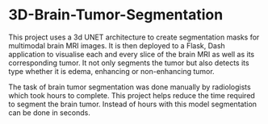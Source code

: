 # 3D-Brain-Tumor-Segmentation

This project uses a 3d UNET  architecture to create segmentation masks for multimodal brain MRI images. It is then deployed to a Flask, Dash application
to visualise each and every slice of the brain MRI as well as its corresponding tumor. It not only segments the tumor but also detects its type whether it
is edema, enhancing or non-enhancing tumor. 

The task of brain tumor segmentation was done manually by radiologists which took hours to complete. This project helps reduce the 
time required to segment the brain tumor. Instead of hours with this model segmentation can be done in seconds.
